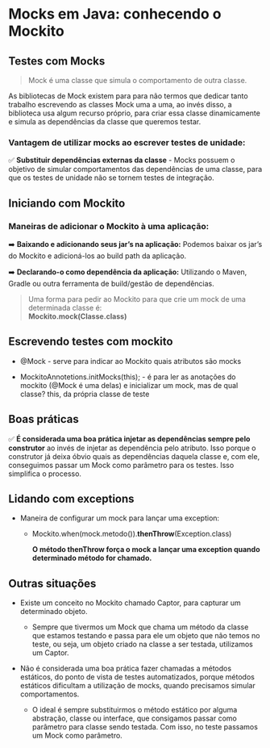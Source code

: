 # Mocks em Java: conhecendo o Mockito

## Testes com Mocks

> Mock é uma classe que simula o comportamento de outra classe.

As bibliotecas de Mock existem para para não termos que dedicar tanto trabalho escrevendo as classes Mock uma a uma, ao
invés disso, a biblioteca usa algum recurso próprio, para criar essa classe dinamicamente e simula as dependências da
classe que queremos testar.

### Vantagem de utilizar mocks ao escrever testes de unidade:

✅ <strong>Substituir dependências externas da classe</strong> - Mocks possuem o objetivo de simular comportamentos das
dependências de uma classe, para que os testes de unidade não se tornem testes de integração.

## Iniciando com Mockito

### Maneiras de adicionar o Mockito à uma aplicação:

➡️ <strong>Baixando e adicionando seus jar’s na aplicação:</strong> Podemos baixar os jar’s do Mockito e adicioná-los ao
build path da aplicação.

➡️ <strong>Declarando-o como dependência da aplicação:</strong> Utilizando o Maven, Gradle ou outra ferramenta de
build/gestão de dependências.

> Uma forma para pedir ao Mockito para que crie um mock de uma determinada classe é:<br>
<strong>Mockito.mock(Classe.class)</strong>

## Escrevendo testes com mockito

* @Mock - serve para indicar ao Mockito quais atributos são mocks

* MockitoAnnotetions.initMocks(this); -
  é para ler as anotações do mockito (@Mock é uma delas) e inicializar um mock, mas de qual classe? this, da própria
  classe de teste

## Boas práticas

✅ <strong>É considerada uma boa prática injetar as dependências sempre pelo construtor</strong> ao invés de injetar as
dependência pelo atributo. Isso porque o construtor já deixa óbvio quais as dependências daquela classe e, com ele,
conseguimos passar um Mock como parâmetro para os testes. Isso simplifica o processo.

## Lidando com exceptions

* Maneira de configurar um mock para lançar uma exception:
    * Mockito.when(mock.metodo()).<strong>thenThrow</strong>(Exception.class)

      <strong>O método thenThrow força o mock a lançar uma exception quando determinado método for chamado.</strong>

## Outras situações

* Existe um conceito no Mockito chamado Captor, para capturar um determinado objeto.
    * Sempre que tivermos um Mock que chama um método da classe que estamos testando e passa para ele um objeto que não
      temos no teste, ou seja, um objeto criado na classe a ser testada, utilizamos um Captor.


* Não é considerada uma boa prática fazer chamadas a métodos estáticos, do ponto de vista de testes automatizados,
  porque métodos estáticos dificultam a utilização de mocks, quando precisamos simular comportamentos.
  * O ideal é sempre substituirmos o método estático por alguma abstração, classe ou interface, que consigamos passar como parâmetro para classe sendo testada. Com isso, no teste passamos um Mock como parâmetro.